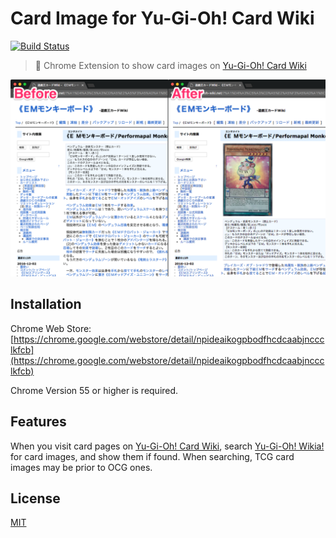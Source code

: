 # Card Image for Yu-Gi-Oh! Card Wiki

[![Build Status](https://travis-ci.org/kojole/card-image-for-yugioh-card-wiki.svg?branch=master)](https://travis-ci.org/kojole/card-image-for-yugioh-card-wiki)

> :flower_playing_cards: Chrome Extension to show card images on [Yu-Gi-Oh! Card Wiki](http://yugioh-wiki.net/)

![Screen Shot](./images/screenshot.png)

## Installation

Chrome Web Store: [https://chrome.google.com/webstore/detail/npideaikogpbodfhcdcaabjnccclkfcb](https://chrome.google.com/webstore/detail/npideaikogpbodfhcdcaabjnccclkfcb)

Chrome Version 55 or higher is required.

## Features

When you visit card pages on [Yu-Gi-Oh! Card Wiki](http://yugioh-wiki.net/), search [Yu-Gi-Oh! Wikia!](http://yugioh.wikia.com/wiki/Yu-Gi-Oh!_Wikia) for card images, and show them if found.
When searching, TCG card images may be prior to OCG ones.

## License

[MIT](https://choosealicense.com/licenses/mit/)
